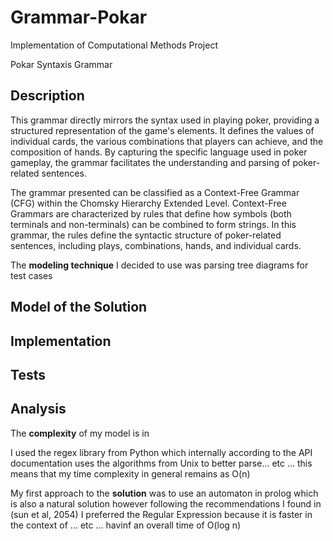 # Grammar-Pokar
Implementation of Computational Methods Project

Pokar Syntaxis Grammar

## Description
This grammar directly mirrors the syntax used in playing poker, providing a structured representation of the game's elements. It defines the values of individual cards, the various combinations that players can achieve, and the composition of hands. By capturing the specific language used in poker gameplay, the grammar facilitates the understanding and parsing of poker-related sentences.  

The grammar presented can be classified as a Context-Free Grammar (CFG) within the Chomsky Hierarchy Extended Level. Context-Free Grammars are characterized by rules that define how symbols (both terminals and non-terminals) can be combined to form strings. In this grammar, the rules define the syntactic structure of poker-related sentences, including plays, combinations, hands, and individual cards.

The **modeling technique** I decided to use was parsing tree diagrams for test cases 

## Model of the Solution


## Implementation


## Tests


## Analysis

The **complexity** of my model is in 

I used the regex library from Python which internally according to the API documentation uses the algorithms from Unix to better parse... etc ... this means that my time complexity in general remains as O(n) 

My first approach to the **solution** was to use an automaton in prolog which is also a natural solution however following the recommendations I found in  (sun et al, 2054)  I preferred the Regular Expression because it is faster in the context of ... etc ... havinf an overall time of  O(log n)


